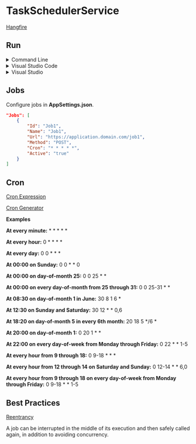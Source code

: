 # TaskSchedulerService

[Hangfire](https://www.hangfire.io)

## Run

<details>
<summary>Command Line</summary>

#### Prerequisites

* [.NET Core SDK](https://aka.ms/dotnet-download)
* [SQL Server](https://go.microsoft.com/fwlink/?linkid=866662)

#### Steps

1. Execute **CREATE DATABASE TaskScheduler** in **SQL Server**.
2. Open directory **source\TaskSchedulerService** in command line and execute **dotnet run**.
3. Open <https://localhost:5000/hangfire>.

</details>

<details>
<summary>Visual Studio Code</summary>

#### Prerequisites

* [.NET Core SDK](https://aka.ms/dotnet-download)
* [SQL Server](https://go.microsoft.com/fwlink/?linkid=866662)
* [Visual Studio Code](https://code.visualstudio.com)
* [C# Extension](https://marketplace.visualstudio.com/items?itemName=ms-vscode.csharp)

#### Steps

1. Execute **CREATE DATABASE TaskScheduler** in **SQL Server**.
2. Open **source** directory in Visual Studio Code.
3. Press **F5**.

</details>

<details>
<summary>Visual Studio</summary>

#### Prerequisites

* [Visual Studio](https://visualstudio.microsoft.com)
* [Node.js](https://nodejs.org)
* [Angular CLI](https://cli.angular.io)

#### Steps

1. Execute **CREATE DATABASE TaskScheduler** in **SQL Server**.
2. Open **source\TaskSchedulerService.sln** in Visual Studio.
3. Set **TaskSchedulerService** as startup project.
4. Press **F5**.

</details>

## Jobs

Configure jobs in **AppSettings.json**.

```json
"Jobs": [
    {
        "Id": "Job1",
        "Name": "Job1",
        "Url": "https://application.domain.com/job1",
        "Method": "POST",
        "Cron": "* * * * *",
        "Active": "true"
    }
]
```

## Cron

[Cron Expression](https://en.wikipedia.org/wiki/Cron)

[Cron Generator](https://crontab.guru)

**Examples**

**At every minute:** * * * * *

**At every hour:** 0 * * * *

**At every day:** 0 0 * * *

**At 00:00 on Sunday:** 0 0 * * 0

**At 00:00 on day-of-month 25:** 0 0 25 * *

**At 00:00 on every day-of-month from 25 through 31:** 0 0 25-31 * *

**At 08:30 on day-of-month 1 in June:** 30 8 1 6 *

**At 12:30 on Sunday and Saturday:** 30 12 * * 0,6

**At 18:20 on day-of-month 5 in every 6th month:** 20 18 5 */6 *

**At 20:00 on day-of-month 1:** 0 20 1 * *

**At 22:00 on every day-of-week from Monday through Friday:** 0 22 * * 1-5

**At every hour from 9 through 18:** 0 9-18 * * *

**At every hour from 12 through 14 on Saturday and Sunday:** 0 12-14 * * 6,0

**At every hour from 9 through 18 on every day-of-week from Monday through Friday:** 0 9-18 * * 1-5

## Best Practices

[Reentrancy](https://en.wikipedia.org/wiki/Reentrancy_(computing))

A job can be interrupted in the middle of its execution and then safely called again, in addition to avoiding concurrency.
